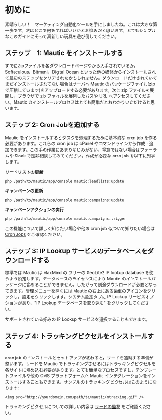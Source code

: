 # 初めに

素晴らしい！　マーケティング自動化ツールを手にしましたね。これは大きな第一歩です。次はどこで何をすればいいかとお悩みだと思います。とてもシンプルなこのガイドにそって真新しい玩具を遊び倒してください。

## ステップ　1: Mautic をインストールする

すでにZipファイルを各ダウンロードページやから入手されているか，Softaculous，Bitmani，Digital Ocean といった他の媒体からインストールされて最初のステップをクリアされたかもしれません。ダウンロードだけされていてまだインストールされてない場合はサーバへ Mautic のパッケージファイル(zip で圧縮しています)をアップロードする必要があります。次に zip ファイルを展開し，ブラウザで zip ファイルを展開したパスや URL へアクセスしてください。Mautic のインストールプロセスはとても簡単だとおわかりいただけると思います。

## ステップ 2: Cron Jobを追加する

Mautic をインストールするとタスクを処理するために基本的な cron job を作る必要があります。これらの cron job は cPanel やコマンドラインから作成・追加できます。この手の作業にあまりなじみがない，得意ではない場合はフォーラムや Slack で是非相談してみてください。作成が必要な cron job を以下に列挙します。

**リードリストの更新**

`php /path/to/mautic/app/console mautic:leadlists:update`

**キャンペーンの更新**

`php /path/to/mautic/app/console mautic:campaigns:update`

**キャンペーンアクションの実行**

`php /path/to/mautic/app/console mautic:campaigns:trigger`

この機能について詳しく知りたい場合や他の cron job 似ついて知りたい場合は [Cron Jobs](./../setup/cron_jobs.html) をご確認ください。

## ステップ 3: IP Lookup サービスのデータベースをダウンロードする

標準では Mautic は MaxMind の フリーの GeoLite2 IP lookup database を使うよう設定します。データベースのライセンスにより Mautic のインストールパッケージに含めることができません。したがって別途ダウンロードが必要となってきます。管理メニューを開くには Mautic の右上にある歯車のアイコンをクリックし，設定をクリックします。システム設定タブに IP Lookup サービスオプションがあり，"IP Lookup データベースを取り込む" をクリックしてください。

サポートされている好みの IP Lookup サービスを選択することもできます。

## ステップ 4: トラッキングピクセルをインストールする

cron job のインストールとセットアップが終わると，リードを追跡する準備が整います。リードを Mautic でトラッキングさせるにはトラッキングピクセルを各サイトに埋め込む必要があります。とても簡単なプロセスですし，テンプレートファイルや他の CMS プラットフォームへ Mautic インテグレーションをインストールすることもできます。サンプルのトラッキングピクセルはこのようになります:

`<img src="http://yourdomain.com/path/to/mautic/mtracking.gif" />`

トラッキングピクセルについての詳しい内容は  [リードの監視](./../leads/lead_monitoring.html) をご確認ください。
